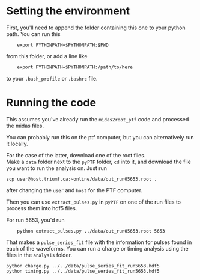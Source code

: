 # Setting the environment

First, you'll need to append the folder containing this one to your python path. 
You can run this 
```
    export PYTHONPATH=$PYTHONPATH:$PWD
```
from this folder, or add a line like 
```
    export PYTHONPATH=$PYTHONPATH:/path/to/here
```
to your `.bash_profile` or `.bashrc` file.

# Running the code 

This assumes you've already run the `midas2root_ptf` code and processed the midas files. 

You can probably run this on the ptf computer, but you can alternatively run it locally. 

For the case of the latter, download one of the root files.  
Make a `data` folder next to  the `pyPTF` folder, `cd` into it, and download the file you want to run the analysis on.
Just run 
```
scp user@host.triumf.ca:~online/data/out_run05653.root .
```
after changing the `user` and `host` for the PTF computer. 


Then you can use `extract_pulses.py` in `pyPTF` on one of the run files to process them into hdf5 files.

For run 5653, you'd run 
```
    python extract_pulses.py ../data/out_run05653.root 5653
```

That makes a `pulse_series_fit` file with the information for pulses found in each of the waveforms. 
You can run a charge or timing analysis using the files in the `analysis` folder. 

```
python charge.py ../../data/pulse_series_fit_run5653.hdf5
python timing.py ../../data/pulse_series_fit_run5653.hdf5
``` 



